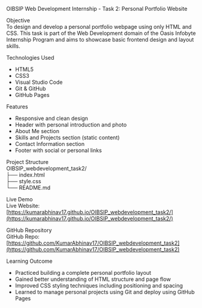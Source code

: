 OIBSIP Web Development Internship - Task 2: Personal Portfolio Website

Objective  
To design and develop a personal portfolio webpage using only HTML and CSS. This task is part of the Web Development domain of the Oasis Infobyte Internship Program and aims to showcase basic frontend design and layout skills.

Technologies Used  
- HTML5  
- CSS3  
- Visual Studio Code  
- Git & GitHub  
- GitHub Pages

Features  
- Responsive and clean design  
- Header with personal introduction and photo  
- About Me section  
- Skills and Projects section (static content)  
- Contact Information section  
- Footer with social or personal links

Project Structure  
OIBSIP_webdevelopment_task2/  
├── index.html  
├── style.css  
└── README.md

Live Demo  
Live Website: [https://kumarabhinav17.github.io/OIBSIP_webdevelopment_task2/](https://kumarabhinav17.github.io/OIBSIP_webdevelopment_task2/)

GitHub Repository  
GitHub Repo: [https://github.com/KumarAbhinav17/OIBSIP_webdevelopment_task2](https://github.com/KumarAbhinav17/OIBSIP_webdevelopment_task2)

Learning Outcome  
- Practiced building a complete personal portfolio layout  
- Gained better understanding of HTML structure and page flow  
- Improved CSS styling techniques including positioning and spacing  
- Learned to manage personal projects using Git and deploy using GitHub Pages
